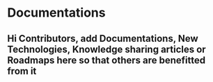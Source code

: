 # Documentations

## Hi Contributors, add Documentations, New Technologies, Knowledge sharing articles or Roadmaps here so that others are benefitted from it

